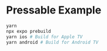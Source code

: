 # Pressable Example

```sh
yarn
npx expo prebuild
yarn ios # Build for Apple TV
yarn android # Build for Android TV
```
